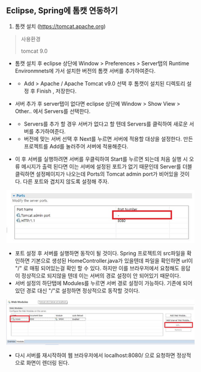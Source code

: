 ## Eclipse, Spring에 톰캣 연동하기

1. 톰캣 설치 (https://tomcat.apache.org)

> 사용환경
>
> tomcat 9.0



- 톰캣 설치 후 eclipse 상단에 Window > Preferences > Server탭의 Runtime Environmnets에 가서 설치한 버전의 톰캣 서버를 추가하여준다.  

- - Add > Apache / Apache Tomcat v9.0 선택 후 톰캣이 설치된 디렉토리 설정 후 Finish , 저장한다.



- 서버 추가 후 server탭이 없다면 eclipse 상단에 Window > Show View > Other.. 에서 Servers를 선택한다.

- - Servers를 추가 할 경우 서버가 없다고 할 텐데 Servers를 클릭하여 새로운 서버를 추가하여준다.

- - 버전에 맞는 서버 선택 후 Next를 누르면 서버에 적용할 대상을 설정한다. 만든 프로젝트를 Add를 눌러주어 서버에 적용해준다.

 

- 이 후 서버를 실행하려면 서버를 우클릭하여 Start를 누르면 되는데 처음 실행 시 오류 메시지가 출력 된다면  이는 서버에 설정된 포트가 없기 때문인데  Server를 더블클릭하면 설정페이지가 나오는데  Ports의 Tomcat admin port가 비어있을 것이다. 다른 포트와 겹치지 않도록 설정해 주자.

![tomcat port](./images/tomcat-port.JPG)

- 포트 설정 후 서버를 실행하면 동작이 될 것이다. Spring 프로젝트의 src파일을 확인하면 기본으로 생성된 HomeController.java가 있을텐데 파일을 확인하면 url이 "/" 로 매핑 되어있는걸 확인 할 수 있다. 하지만 이를 브라우저에서 요청해도 응답이 정상적으로 되지않을 텐데 이는 서버의 경로 설정이 안 되어있기 때문이다.
- 서버 설정의 하단탭에 Modules를 누르면 서버 경로 설정이 가능하다.  기존에 되어있던 경로 대신 "/"로 설정하면 정상적으로 동작할 것이다.

![tomcat-path](./images/tomcat-path.JPG)

- 다시 서버를 재시작하여 웹 브라우저에서 localhost:8080/ 으로 요청하면 정상적으로 화면이 렌더링 된다.